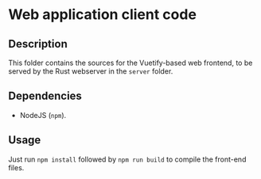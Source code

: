 Web application client code
===========================

Description
-----------

This folder contains the sources for the Vuetify-based web frontend, to be
served by the Rust webserver in the `server` folder.

Dependencies
------------

 - NodeJS (`npm`).

Usage
-----

Just run `npm install` followed by `npm run build` to compile the front-end
files.
